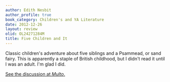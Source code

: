 ```yaml
---
author: Edith Nesbit
author_profile: true
book_category: Children's and YA Literature
date: 2012-12-26
layout: review
olid: OL24271284M
title: Five Children and It
---
```


Classic children's adventure about five siblings and a Psammead, or sand fairy. This is apparently a staple of British childhood, but I didn't read it until I was an adult. I'm glad I did.

[See the discussion at *Multo*.](https://multoghost.wordpress.com/2012/12/26/on-reading-childrens-stories-as-an-adult/)